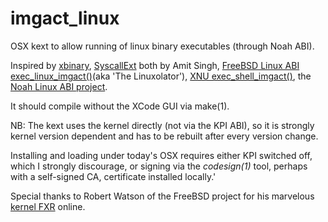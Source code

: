 # imgact_linux

OSX kext to allow running of linux binary executables (through Noah ABI).

Inspired by 
[xbinary](http://osxbook.com/software/xbinary),
[SyscallExt](http://osxbook.com/book/bonus/ancient/syscall) both by Amit Singh, 
[FreeBSD Linux ABI exec_linux_imgact()](http://fxr.watson.org/fxr/source/i386/linux/imgact_linux.c?v=FREEBSD4)(aka 'The Linuxolator'),
[XNU exec_shell_imgact()](http://fxr.watson.org/fxr/source/bsd/kern/kern_exec.c?v=xnu-1228#L416),
the [Noah Linux ABI project](https://github.com/linux-noah/noah).

It should compile without the XCode GUI via make(1).

NB: The kext uses the kernel directly (not via the KPI ABI), so it is strongly kernel version dependent and has to be rebuilt after every version change.

Installing and loading under today's OSX requires either KPI switched off, which I strongly discourage, or
signing via the _codesign(1)_ tool, perhaps with a self-signed CA, certificate installed locally.'

Special thanks to Robert Watson of the FreeBSD project for his marvelous 
[kernel FXR](http://fxr.watson.org/fxr) online.
